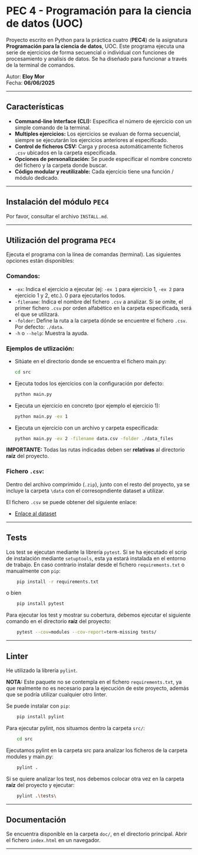 # PEC 4 - Programación para la ciencia de datos  (UOC)

Proyecto escrito en Python para la práctica cuatro (**PEC4**) de la asignatura **Programación para la ciencia de datos**, 
UOC. Este programa ejecuta una serie de ejercicios de forma secuencial o individual con funciones de procesamiento y analisis
de datos. Se ha diseñado para funcionar a través de la terminal de comandos.


Autor: **Eloy Mor**  
Fecha: **06/06/2025**

---

## Características 

- **Command-line Interface (CLI):** Especifica el número de ejercicio con un simple comando de la terminal.
- **Multiples ejercicios:** Los ejercicios se evaluan de forma secuencial, siempre se ejecutarán los ejercicios anteriores al especificado.
- **Control de ficheros CSV:** Carga y procesa automáticamente ficheros `.csv` ubicados en la carpeta especificada.
- **Opciones de personalización:** Se puede especificar el nombre concreto del fichero y la carpeta donde buscar.
- **Código modular y reutilizable:** Cada ejercicio tiene una función / módulo dedicado.

---

## Instalación del módulo `PEC4`

Por favor, consultar el archivo `INSTALL.md`.

---

## Utilización del programa `PEC4`

Ejecuta el programa con la línea de comandas (terminal). Las siguientes opciones están disponibles:


### Comandos:
- `-ex`: Indica el ejercicio a ejecutar (ej: `-ex 1` para ejercicio 1, `-ex 2` para ejercicio 1 y 2, etc.). 
0 para ejecutarlos todos.
- `-filename`: Indica el nombre del fichero `.csv` a analizar. Si se omite, el primer fichero `.csv` por orden 
alfabético en la carpeta especificada, será el que se utilizará.
- `-folder`: Define la ruta a la carpeta dónde se encuentre el fichero `.csv`. Por defecto: `./data`.
- `-h` o `--help`: Muestra la ayuda.

### Ejemplos de utlización:

- Sitúate en el directorio donde se encuentra el fichero main.py:
    ```bash
  cd src
    ```
- Ejecuta todos los ejercicios con la configuración por defecto:
  ```bash
  python main.py
  ```
- Ejecuta un ejercicio en concreto (por ejemplo el ejercicio 1):
  ```bash
  python main.py -ex 1
  ```
- Ejecuta un ejercicio con un archivo y carpeta especificada:
  ```bash
  python main.py -ex 2 -filename data.csv -folder ./data_files
  ```
  
**IMPORTANTE:** Todas las rutas indicadas deben ser **relativas** al directorio **raíz** del proyecto.

### Fichero `.csv`:


Dentro del archivo comprimido (`.zip`), junto con el resto del proyecto, ya se incluye la carpeta `\data` con el
corresopndiente dataset a utilizar.

El fichero `.csv` se puede obtener del siguiente enlace:
- [Enlace al dataset](https://analisi.transparenciacatalunya.cat/Medi-Ambient/Quantitat-d-aigua-als-embassaments-de-les-Conques-/gn9e-3qhr/about_data)

---

## Tests

Los test se ejecutan mediante la librería `pytest`. Si se ha ejecutado el scrip de instalación mediante `setuptools`, 
esta ya estará instalada en el entorno de trabajo.
En caso contrario instalar desde el fichero `requirements.txt` o manualmente con `pip`:
```bash
    pip install -r requirements.txt
```
o bien
```bash
    pip install pytest
```

Para ejecutar los test y mostrar su cobertura, debemos ejecutar el siguiente comando en el directorio **raíz** del
proyecto:
```bash
    pytest --cov=modules --cov-report=term-missing tests/
```

---

## Linter

He utilizado la librería `pylint`.

**NOTA:** Este paquete no se contempla en el fichero `requirements.txt`, ya que realmente no es necesario para la
ejecución de este proyecto, además que se podría utilizar cualquier otro linter.

Se puede instalar con `pip`:
```bash
    pip install pylint
```
Para ejecutar pylint, nos situamos dentro la carpeta `src/`:
```bash
    cd src
```
Ejecutamos pylint en la carpeta src para analizar los ficheros de la carpeta modules y main.py:
```bash
    pylint .
```
Si se quiere analizar los test, nos debemos colocar otra vez en la carpeta **raíz** del proyecto y ejecutar:
```bash
    pylint .\tests\
```

---

## Documentación

Se encuentra disponible en la carpeta `doc/`, en el directorio principal. Abrir el fichero `index.html` en un navegador.

---
